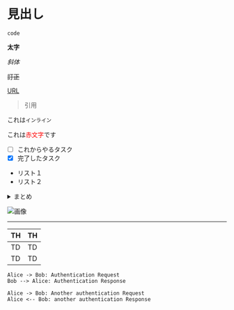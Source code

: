  # 見出し
 
 
 ```
 code
 ```
 
 **太字**
 
 *斜体*
 
 ~~訂正~~
 
 [URL](https://notepm.jp)
 
 >引用
 
 これは`インライン`
 
 これは<span style="color: red; ">赤文字</span>です
 
 - [ ] これからやるタスク
 - [x] 完了したタスク
 
 - リスト１
 - リスト２
 
 <details><summary>まとめ</summary>詳細</details>
 
 ![画像](https://notepm.jp/assets/img/apple-touch-icon-120x120.png)
 
 ---
 
 |  TH  |  TH  |
 | ---- | ---- |
 |  TD  |  TD  |
 |  TD  |  TD  |
 
 
 ```plantuml
 Alice -> Bob: Authentication Request
 Bob --> Alice: Authentication Response
 
 Alice -> Bob: Another authentication Request
 Alice <-- Bob: another authentication Response
 ```